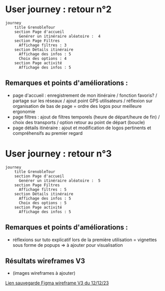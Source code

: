 
# User journey : retour n°2

```mermaid
journey
    title GrenobleTour
    section Page d'accueil
      Genérer un itinéraire aléatoire :  4
    section Page Filtres
      Affichage filtres : 3
    section Détails itinéraire
      Affichage des infos : 5
      Choix des options : 4
    section Page activité
      Affichage des infos : 5
```
## Remarques et points d'améliorations :

- page d'accueil : enregistrement de mon itinéraire / fonction favoris? / partage sur les réseaux / ajout point GPS utilisateurs / réflexion sur organisation de bas de page = ordre des logos pour meilleure ergonomie
- page filtres : ajout de filtres temporels (heure de départ/heure de fin) / choix des transports / option retour au point de départ (boucle)
- page détails itinéraire : ajout et modification de logos pertinents et compréhensifs au premier regard

# User journey : retour n°3

```mermaid
journey
    title GrenobleTour
    section Page d'accueil
      Genérer un itinéraire aléatoire :  5
    section Page Filtres
      Affichage filtres : 5
    section Détails itinéraire
      Affichage des infos : 5
      Choix des options : 5
    section Page activité
      Affichage des infos : 5
```

## Remarques et points d'améliorations :
- réflexions sur tuto explicatif lors de la première utilisation = vignettes sous forme de popups => à ajouter pour visualisation

## Résultats wireframes V3 

- (images wireframes à ajouter) 

[Lien sauvegarde Figma wireframe V3 du 12/12/23](https://www.figma.com/file/IVR2ZN3Dke1kMrHNC1vmTb/maquette_GrenoTout_Mobile-(groupe)?type=design&node-id=0-1&mode=design&t=lBUzhfJwjIvHH9Qp-0 "Wireframe V3 Figma")

